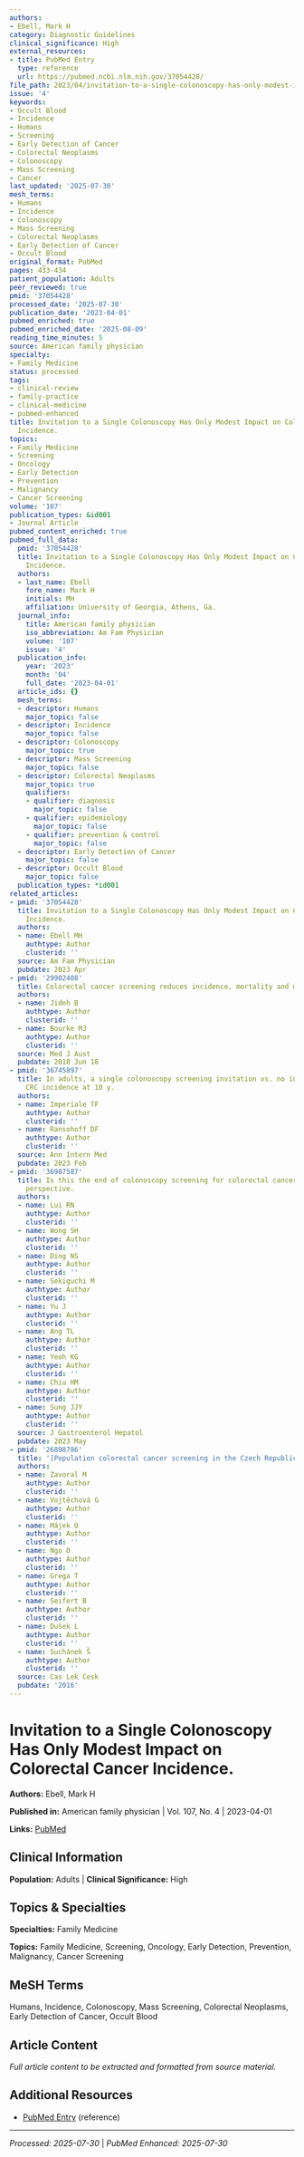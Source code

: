 ```yaml
---
authors:
- Ebell, Mark H
category: Diagnostic Guidelines
clinical_significance: High
external_resources:
- title: PubMed Entry
  type: reference
  url: https://pubmed.ncbi.nlm.nih.gov/37054428/
file_path: 2023/04/invitation-to-a-single-colonoscopy-has-only-modest-impact-on.md
issue: '4'
keywords:
- Occult Blood
- Incidence
- Humans
- Screening
- Early Detection of Cancer
- Colorectal Neoplasms
- Colonoscopy
- Mass Screening
- Cancer
last_updated: '2025-07-30'
mesh_terms:
- Humans
- Incidence
- Colonoscopy
- Mass Screening
- Colorectal Neoplasms
- Early Detection of Cancer
- Occult Blood
original_format: PubMed
pages: 433-434
patient_population: Adults
peer_reviewed: true
pmid: '37054428'
processed_date: '2025-07-30'
publication_date: '2023-04-01'
pubmed_enriched: true
pubmed_enriched_date: '2025-08-09'
reading_time_minutes: 5
source: American family physician
specialty:
- Family Medicine
status: processed
tags:
- clinical-review
- family-practice
- clinical-medicine
- pubmed-enhanced
title: Invitation to a Single Colonoscopy Has Only Modest Impact on Colorectal Cancer
  Incidence.
topics:
- Family Medicine
- Screening
- Oncology
- Early Detection
- Prevention
- Malignancy
- Cancer Screening
volume: '107'
publication_types: &id001
- Journal Article
pubmed_content_enriched: true
pubmed_full_data:
  pmid: '37054428'
  title: Invitation to a Single Colonoscopy Has Only Modest Impact on Colorectal Cancer
    Incidence.
  authors:
  - last_name: Ebell
    fore_name: Mark H
    initials: MH
    affiliation: University of Georgia, Athens, Ga.
  journal_info:
    title: American family physician
    iso_abbreviation: Am Fam Physician
    volume: '107'
    issue: '4'
  publication_info:
    year: '2023'
    month: '04'
    full_date: '2023-04-01'
  article_ids: {}
  mesh_terms:
  - descriptor: Humans
    major_topic: false
  - descriptor: Incidence
    major_topic: false
  - descriptor: Colonoscopy
    major_topic: true
  - descriptor: Mass Screening
    major_topic: false
  - descriptor: Colorectal Neoplasms
    major_topic: true
    qualifiers:
    - qualifier: diagnosis
      major_topic: false
    - qualifier: epidemiology
      major_topic: false
    - qualifier: prevention & control
      major_topic: false
  - descriptor: Early Detection of Cancer
    major_topic: false
  - descriptor: Occult Blood
    major_topic: false
  publication_types: *id001
related_articles:
- pmid: '37054428'
  title: Invitation to a Single Colonoscopy Has Only Modest Impact on Colorectal Cancer
    Incidence.
  authors:
  - name: Ebell MH
    authtype: Author
    clusterid: ''
  source: Am Fam Physician
  pubdate: 2023 Apr
- pmid: '29902408'
  title: Colorectal cancer screening reduces incidence, mortality and morbidity.
  authors:
  - name: Jideh B
    authtype: Author
    clusterid: ''
  - name: Bourke MJ
    authtype: Author
    clusterid: ''
  source: Med J Aust
  pubdate: 2018 Jun 18
- pmid: '36745897'
  title: In adults, a single colonoscopy screening invitation vs. no invitation reduced
    CRC incidence at 10 y.
  authors:
  - name: Imperiale TF
    authtype: Author
    clusterid: ''
  - name: Ransohoff DF
    authtype: Author
    clusterid: ''
  source: Ann Intern Med
  pubdate: 2023 Feb
- pmid: '36987587'
  title: Is this the end of colonoscopy screening for colorectal cancer? An Asia-Pacific
    perspective.
  authors:
  - name: Lui RN
    authtype: Author
    clusterid: ''
  - name: Wong SH
    authtype: Author
    clusterid: ''
  - name: Ding NS
    authtype: Author
    clusterid: ''
  - name: Sekiguchi M
    authtype: Author
    clusterid: ''
  - name: Yu J
    authtype: Author
    clusterid: ''
  - name: Ang TL
    authtype: Author
    clusterid: ''
  - name: Yeoh KG
    authtype: Author
    clusterid: ''
  - name: Chiu HM
    authtype: Author
    clusterid: ''
  - name: Sung JJY
    authtype: Author
    clusterid: ''
  source: J Gastroenterol Hepatol
  pubdate: 2023 May
- pmid: '26898786'
  title: '[Population colorectal cancer screening in the Czech Republic].'
  authors:
  - name: Zavoral M
    authtype: Author
    clusterid: ''
  - name: Vojtěchová G
    authtype: Author
    clusterid: ''
  - name: Májek O
    authtype: Author
    clusterid: ''
  - name: Ngo O
    authtype: Author
    clusterid: ''
  - name: Grega T
    authtype: Author
    clusterid: ''
  - name: Seifert B
    authtype: Author
    clusterid: ''
  - name: Dušek L
    authtype: Author
    clusterid: ''
  - name: Suchánek Š
    authtype: Author
    clusterid: ''
  source: Cas Lek Cesk
  pubdate: '2016'
---
```


# Invitation to a Single Colonoscopy Has Only Modest Impact on Colorectal Cancer Incidence.

**Authors:** Ebell, Mark H

**Published in:** American family physician | Vol. 107, No. 4 | 2023-04-01

**Links:** [PubMed](https://pubmed.ncbi.nlm.nih.gov/37054428/)

## Clinical Information

**Population:** Adults | **Clinical Significance:** High

## Topics & Specialties

**Specialties:** Family Medicine

**Topics:** Family Medicine, Screening, Oncology, Early Detection, Prevention, Malignancy, Cancer Screening

## MeSH Terms

Humans, Incidence, Colonoscopy, Mass Screening, Colorectal Neoplasms, Early Detection of Cancer, Occult Blood

## Article Content

*Full article content to be extracted and formatted from source material.*

## Additional Resources

- [PubMed Entry](https://pubmed.ncbi.nlm.nih.gov/37054428/) (reference)

---

*Processed: 2025-07-30* | *PubMed Enhanced: 2025-07-30*
